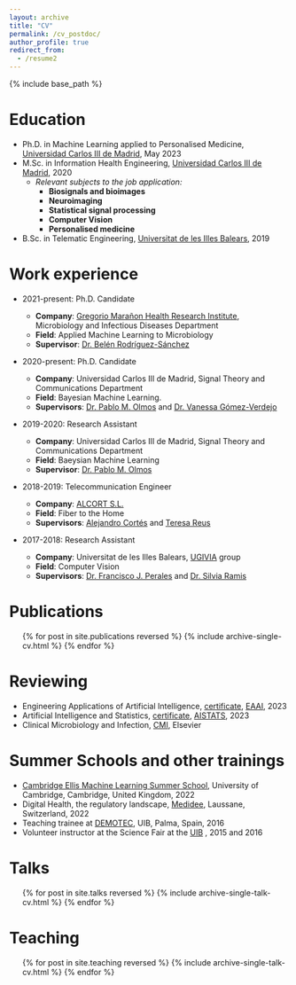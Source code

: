 ```yaml
---
layout: archive
title: "CV"
permalink: /cv_postdoc/
author_profile: true
redirect_from:
  - /resume2
---
```


{% include base_path %}

Education
======

* Ph.D. in Machine Learning applied to Personalised Medicine, [Universidad Carlos III de Madrid](https://www.uc3m.es/Home), May 2023
* M.Sc. in Information Health Engineering, [Universidad Carlos III de Madrid](https://www.uc3m.es/Home), 2020
  * _Relevant subjects to the job application:_
    * __Biosignals and bioimages__
    * __Neuroimaging__
    * __Statistical signal processing__
    * __Computer Vision__
    * __Personalised medicine__
* B.Sc. in Telematic Engineering, [Universitat de les Illes Balears](https://www.uib.es/es/), 2019

Work experience
======
* 2021-present: Ph.D. Candidate
  * __Company__: [Gregorio Marañon Health Research Institute](https://www.iisgm.com/), Microbiology and Infectious Diseases Department
  * __Field__: Applied Machine Learning to Microbiology
  * __Supervisor__: [Dr. Belén Rodríguez-Sánchez](https://scholar.google.es/citations?user=W9sZbBoAAAAJ&hl=es)

* 2020-present: Ph.D. Candidate
  * __Company__: Universidad Carlos III de Madrid, Signal Theory and Communications Department
  * __Field__: Bayesian Machine Learning.
  * __Supervisors__: [Dr. Pablo M. Olmos](https://www.tsc.uc3m.es/~olmos/) and [Dr. Vanessa Gómez-Verdejo](https://vanessa.webs.tsc.uc3m.es)

* 2019-2020: Research Assistant
  * __Company__: Universidad Carlos III de Madrid, Signal Theory and Communications Department
  * __Field__: Baeysian Machine Learning
  * __Supervisor__: [Dr. Pablo M. Olmos](https://www.tsc.uc3m.es/~olmos/)
  
* 2018-2019: Telecommunication Engineer
  * __Company__: [ALCORT S.L.](https://alcort.net/sobre-nosotros/)
  * __Field__: Fiber to the Home
  * __Supervisors__: [Alejandro Cortés](https://www.linkedin.com/in/alejandro-cort%C3%A9s-956a063/) and [Teresa Reus](https://www.linkedin.com/in/teresareusgelabert/)

* 2017-2018: Research Assistant
  * __Company__: Universitat de les Illes Balears, [UGIVIA](http://ugivia.uib.es/membres/) group
  * __Field__: Computer Vision
  * __Supervisors__: [Dr. Francisco J. Perales](https://www.uib.es/es/personal/ABDMyNjY/) and [Dr. Silvia Ramis](https://www.uib.cat/personal/ABjExMTI3OA/)

Publications
======
  <ul>{% for post in site.publications reversed %}
    {% include archive-single-cv.html %}
  {% endfor %}</ul>
  
Reviewing
======
* Engineering Applications of Artificial Intelligence, [certificate](https://aguerrerolopez.github.io/images/Certificate_EAAI_Recognised.pdf), [EAAI](https://www.sciencedirect.com/journal/engineering-applications-of-artificial-intelligence), 2023
* Artificial Intelligence and Statistics, [certificate](http://aistats.org/aistats2023/reviewers.html), [AISTATS](http://aistats.org/aistats2023/), 2023
* Clinical Microbiology and Infection, [CMI](https://www.sciencedirect.com/journal/clinical-microbiology-and-infection), Elsevier

Summer Schools and other trainings
======
* [Cambridge Ellis Machine Learning Summer School](http://www.ellis.eng.cam.ac.uk/summerschool/), University of Cambridge, Cambridge, United Kingdom, 2022
* Digital Health, the regulatory landscape, [Medidee](https://medidee.com), Laussane, Switzerland, 2022
* Teaching trainee at [DEMOTEC](https://eps.uib.cat/demotec/), UIB, Palma, Spain, 2016 
* Volunteer instructor at the Science Fair at the [UIB](https://seras.uib.cat/ciencia/2016/) , 2015 and 2016


Talks
======
  <ul>{% for post in site.talks reversed %}
    {% include archive-single-talk-cv.html %}
  {% endfor %}</ul>
  
Teaching
======
  <ul>{% for post in site.teaching reversed %}
    {% include archive-single-talk-cv.html %}
  {% endfor %}</ul>
  
